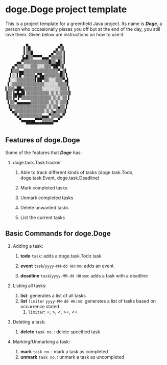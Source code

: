 # doge.Doge project template

This is a project template for a greenfield Java project. Its name is **_Doge_**, a person who occasionally pisses you off but at the end of the day, you still love them. Given below are instructions on how to use it.

```
         ▄              ▄    
        ▌▒█           ▄▀▒▌   
        ▌▒▒█        ▄▀▒▒▒▐   
       ▐▄█▒▒▀▀▀▀▄▄▄▀▒▒▒▒▒▐   
     ▄▄▀▒▒▒▒▒▒▒▒▒▒▒█▒▒▄█▒▐   
   ▄▀▒▒▒░░░▒▒▒░░░▒▒▒▀██▀▒▌   
  ▐▒▒▒▄▄▒▒▒▒▒▒▒▒▒▒▒▒▒▒▒▀▄▒▌  
  ▌░░▌█▀▒▒▒▒▒▄▀█▄▒▒▒▒▒▒▒█▒▐  
 ▐░░░▒▒▒▒▒▒▒▒▌██▀▒▒░░░▒▒▒▀▄▌ 
 ▌░▒▒▒▒▒▒▒▒▒▒▒▒▒▒░░░░░░▒▒▒▒▌ 
▌▒▒▒▄██▄▒▒▒▒▒▒▒▒░░░░░░░░▒▒▒▐ 
▐▒▒▐▄█▄█▌▒▒▒▒▒▒▒▒▒▒░▒░▒░▒▒▒▒▌
▐▒▒▐▀▐▀▒▒▒▒▒▒▒▒▒▒▒▒▒░▒░▒░▒▒▐ 
 ▌▒▒▀▄▄▄▄▄▄▒▒▒▒▒▒▒▒░▒░▒░▒▒▒▌ 
 ▐▒▒▒▒▒▒▒▒▒▒▒▒▒▒▒▒░▒░▒▒▄▒▒▐  
  ▀▄▒▒▒▒▒▒▒▒▒▒▒▒▒░▒░▒▄▒▒▒▒▌  
    ▀▄▒▒▒▒▒▒▒▒▒▒▄▄▄▀▒▒▒▒▄▀   
      ▀▄▄▄▄▄▄▀▀▀▒▒▒▒▒▄▄▀     
         ▀▀▀▀▀▀▀▀▀▀▀▀        
```

## Features of doge.Doge
Some of the features that **_Doge_** has:
1. doge.task.Task tracker
   1. Able to track different kinds of tasks (doge.task.Todo, doge.task.Event, doge.task.Deadline)

   2. Mark completed tasks

   3. Unmark completed tasks

   4. Delete unwanted tasks

   5. List the current tasks

## Basic Commands for doge.Doge
1. Adding a task:
   1. **todo** `task`: adds a doge.task.Todo task
   
   2. **event** `task`/`yyyy-MM-dd HH:mm`: adds an event 
    
   3. **deadline** `task`/`yyyy-MM-dd HH:mm`: adds a task with a deadline
   

2. Listing all tasks:
   1. **list**: generates a list of all tasks
   2. **list** `limiter` `yyyy-MM-dd HH:mm`: generates a list of tasks based on occurrence stated
      1. `limiter`: =, >, <, >=, <=
      

3. Deleting a task:
   1. **delete** `task no.`: delete specified task


4. Marking/Unmarking a task:
   1. **mark** `task no.`: mark a task as completed
   2. **unmark** `task no.`: unmark a task as uncompleted
